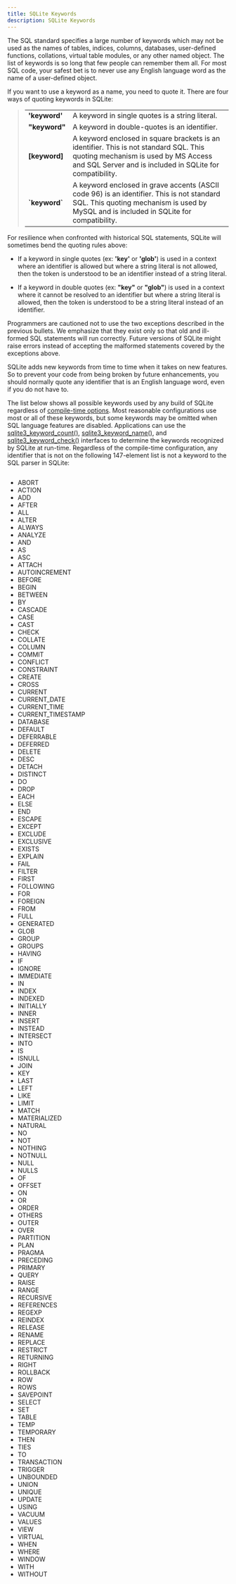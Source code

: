 ```yaml
---
title: SQLite Keywords
description: SQLite Keywords
---
```


The SQL standard specifies a large number of keywords which may not be
used as the names of tables, indices, columns, databases, user-defined
functions, collations, virtual table modules, or any other named object.
The list of keywords is so long that few people can remember them all.
For most SQL code, your safest bet is to never use any English language
word as the name of a user-defined object.

If you want to use a keyword as a name, you need to quote it. There are
four ways of quoting keywords in SQLite:

> |                 |     |
> |-----------------|-----|
> | **'keyword'**   | A keyword in single quotes is a string literal. |
> | **"keyword"**   | A keyword in double-quotes is an identifier.    |
> | **\[keyword\]** | A keyword enclosed in square brackets is an identifier. This is not standard SQL. This quoting mechanism is used by MS Access and SQL Server and is included in SQLite for compatibility. |
> | **\`keyword\`** | A keyword enclosed in grave accents (ASCII code 96) is an identifier. This is not standard SQL. This quoting mechanism is used by MySQL and is included in SQLite for compatibility.  |

For resilience when confronted with historical SQL statements, SQLite
will sometimes bend the quoting rules above:

- If a keyword in single quotes (ex: **'key'** or **'glob'**) is used in
  a context where an identifier is allowed but where a string literal is
  not allowed, then the token is understood to be an identifier instead
  of a string literal.

- If a keyword in double quotes (ex: **"key"** or **"glob"**) is used in
  a context where it cannot be resolved to an identifier but where a
  string literal is allowed, then the token is understood to be a string
  literal instead of an identifier.

Programmers are cautioned not to use the two exceptions described in the
previous bullets. We emphasize that they exist only so that old and
ill-formed SQL statements will run correctly. Future versions of SQLite
might raise errors instead of accepting the malformed statements covered
by the exceptions above.

SQLite adds new keywords from time to time when it takes on new
features. So to prevent your code from being broken by future
enhancements, you should normally quote any identifier that is an
English language word, even if you do not have to.

The list below shows all possible keywords used by any build of SQLite
regardless of <a href="https://www.sqlite.org/compile.html"
target="_blank">compile-time options</a>. Most reasonable configurations
use most or all of these keywords, but some keywords may be omitted when
SQL language features are disabled. Applications can use the
<a href="https://www.sqlite.org/c3ref/keyword_check.html"
target="_blank">sqlite3_keyword_count()</a>,
<a href="https://www.sqlite.org/c3ref/keyword_check.html"
target="_blank">sqlite3_keyword_name()</a>, and
<a href="https://www.sqlite.org/c3ref/keyword_check.html"
target="_blank">sqlite3_keyword_check()</a> interfaces to determine the
keywords recognized by SQLite at run-time. Regardless of the
compile-time configuration, any identifier that is not on the following
147-element list is not a keyword to the SQL parser in SQLite:

<div class="columns">

- ABORT
- ACTION
- ADD
- AFTER
- ALL
- ALTER
- ALWAYS
- ANALYZE
- AND
- AS
- ASC
- ATTACH
- AUTOINCREMENT
- BEFORE
- BEGIN
- BETWEEN
- BY
- CASCADE
- CASE
- CAST
- CHECK
- COLLATE
- COLUMN
- COMMIT
- CONFLICT
- CONSTRAINT
- CREATE
- CROSS
- CURRENT
- CURRENT_DATE
- CURRENT_TIME
- CURRENT_TIMESTAMP
- DATABASE
- DEFAULT
- DEFERRABLE
- DEFERRED
- DELETE
- DESC
- DETACH
- DISTINCT
- DO
- DROP
- EACH
- ELSE
- END
- ESCAPE
- EXCEPT
- EXCLUDE
- EXCLUSIVE
- EXISTS
- EXPLAIN
- FAIL
- FILTER
- FIRST
- FOLLOWING
- FOR
- FOREIGN
- FROM
- FULL
- GENERATED
- GLOB
- GROUP
- GROUPS
- HAVING
- IF
- IGNORE
- IMMEDIATE
- IN
- INDEX
- INDEXED
- INITIALLY
- INNER
- INSERT
- INSTEAD
- INTERSECT
- INTO
- IS
- ISNULL
- JOIN
- KEY
- LAST
- LEFT
- LIKE
- LIMIT
- MATCH
- MATERIALIZED
- NATURAL
- NO
- NOT
- NOTHING
- NOTNULL
- NULL
- NULLS
- OF
- OFFSET
- ON
- OR
- ORDER
- OTHERS
- OUTER
- OVER
- PARTITION
- PLAN
- PRAGMA
- PRECEDING
- PRIMARY
- QUERY
- RAISE
- RANGE
- RECURSIVE
- REFERENCES
- REGEXP
- REINDEX
- RELEASE
- RENAME
- REPLACE
- RESTRICT
- RETURNING
- RIGHT
- ROLLBACK
- ROW
- ROWS
- SAVEPOINT
- SELECT
- SET
- TABLE
- TEMP
- TEMPORARY
- THEN
- TIES
- TO
- TRANSACTION
- TRIGGER
- UNBOUNDED
- UNION
- UNIQUE
- UPDATE
- USING
- VACUUM
- VALUES
- VIEW
- VIRTUAL
- WHEN
- WHERE
- WINDOW
- WITH
- WITHOUT

</div>
